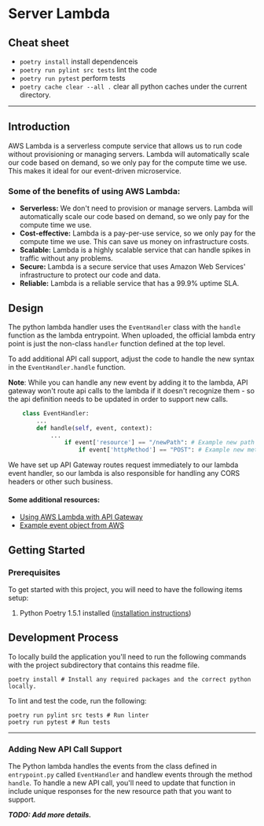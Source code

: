 # Server Lambda

## Cheat sheet

* `poetry install`                 install dependenceis
* `poetry run pylint src tests`    lint the code
* `poetry run pytest`              perform tests
* `poetry cache clear --all .`     clear all python caches under the current directory.

---

## Introduction

AWS Lambda is a serverless compute service that allows us to run code without provisioning or managing servers. Lambda
will automatically scale our code based on demand, so we only pay for the compute time we use. This makes it ideal for
our event-driven microservice.

### Some of the benefits of using AWS Lambda:
- **Serverless:** We don't need to provision or manage servers. Lambda will automatically scale our code based on
    demand, so we only pay for the compute time we use.
- **Cost-effective:** Lambda is a pay-per-use service, so we only pay for the compute time we use. This can save us
    money on infrastructure costs.
- **Scalable:** Lambda is a highly scalable service that can handle spikes in traffic without any problems.
- **Secure:** Lambda is a secure service that uses Amazon Web Services' infrastructure to protect our code and data.
- **Reliable:** Lambda is a reliable service that has a 99.9% uptime SLA.

## Design

The python lambda handler uses the `EventHandler` class with the `handle` function as the lambda
entrypoint. When uploaded, the official lambda entry point is just the non-class `handler` function
defined at the top level.

To add additional API call support, adjust the code to handle the new syntax in the `EventHandler.handle` function.

**Note**: While you can handle any new event by adding it to the lambda, API gateway won't route
api calls to the lambda if it doesn't recognize them - so the api definition needs to be updated in
order to support new calls.

```python
    class EventHandler:
        ...
        def handle(self, event, context):
            ...
                if event['resource'] == "/newPath": # Example new path
                    if event['httpMethod'] == "POST": # Example new method to support
```

We have set up API Gateway routes request immediately to our lambda event handler, so our lambda
is also responsible for handling any CORS headers or other such business.

#### Some additional resources:

- [Using AWS Lambda with API Gateway](https://docs.aws.amazon.com/lambda/latest/dg/services-apigateway.html)
- [Example event object from AWS](https://github.com/awsdocs/aws-lambda-developer-guide/blob/main/sample-apps/nodejs-apig/event.json)

## Getting Started

### Prerequisites

To get started with this project, you will need to have the following items setup:

1. Python Poetry 1.5.1 installed ([installation instructions](https://python-poetry.org/docs/))

## Development Process

To locally build the application you'll need to run the following commands with the project subdirectory that contains
this readme file.

    poetry install # Install any required packages and the correct python locally.

To lint and test the code, run the following:

    poetry run pylint src tests # Run linter
    poetry run pytest # Run tests

---

### Adding New API Call Support

The Python lambda handles the events from the class defined in `entrypoint.py` called `EventHandler` and handlew events
through the method `handle`. To handle a new API call, you'll need to update that function in include unique responses
for the new resource path that you want to support.

***TODO: Add more details.***